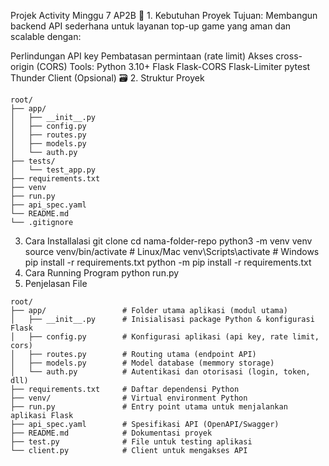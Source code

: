 Projek Activity Minggu 7 AP2B
🧾 1. Kebutuhan Proyek
Tujuan:
Membangun backend API sederhana untuk layanan top-up game yang aman dan scalable dengan:

Perlindungan API key
Pembatasan permintaan (rate limit)
Akses cross-origin (CORS)
Tools:
Python 3.10+
Flask
Flask-CORS
Flask-Limiter
pytest
Thunder Client (Opsional)
🗃️ 2. Struktur Proyek
```
root/
├── app/
│   ├── __init__.py
│   ├── config.py
│   ├── routes.py
│   ├── models.py
│   └── auth.py
├── tests/
│   └── test_app.py
├── requirements.txt
├── venv
├── run.py
├── api_spec.yaml
└── README.md
└── .gitignore  
```
3. Cara Installalasi
git clone <url-repo>
cd nama-folder-repo
python3 -m venv venv
source venv/bin/activate     # Linux/Mac
venv\Scripts\activate        # Windows
pip install -r requirements.txt
python -m pip install -r requirements.txt
4. Cara Running Program
python run.py
5. Penjelasan File
```
root/
├── app/                 # Folder utama aplikasi (modul utama)
│   ├── __init__.py      # Inisialisasi package Python & konfigurasi Flask 
│   ├── config.py        # Konfigurasi aplikasi (api key, rate limit, cors)
│   ├── routes.py        # Routing utama (endpoint API)
│   ├── models.py        # Model database (memmory storage)
│   └── auth.py          # Autentikasi dan otorisasi (login, token, dll)
├── requirements.txt     # Daftar dependensi Python
├── venv/                # Virtual environment Python 
├── run.py               # Entry point utama untuk menjalankan aplikasi Flask
├── api_spec.yaml        # Spesifikasi API (OpenAPI/Swagger)
├── README.md            # Dokumentasi proyek
├── test.py              # File untuk testing aplikasi
└── client.py            # Client untuk mengakses API
```
